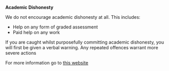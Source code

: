 **Academic Dishonesty**

We do not encourage academic dishonesty at all. This includes:

- Help on any form of graded assessment
- Paid help on any work

If you are caught whilst purposefully committing academic dishonesty, you will first be given a verbal warning.
Any repeated offences warrant more severe actions

For more information go to [this website](https://www.berkeleycitycollege.edu/wp/de/what-is-academic-dishonesty/)
